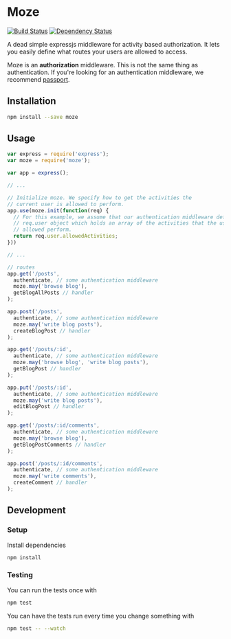 Moze
====

[![Build Status](https://travis-ci.org/pmctire/moze.svg?branch=master)](https://travis-ci.org/pmctire/moze)
[![Dependency Status](https://gemnasium.com/badges/github.com/pmctire/moze.svg)](https://gemnasium.com/github.com/pmctire/moze)

A dead simple expressjs middleware for activity based authorization. It lets you
easily define what routes your users are allowed to access.

Moze is an __authorization__ middleware. This is not the same thing as
authentication. If you're looking for an authentication middleware, we recommend
[passport](http://passportjs.org/).

Installation
------------

```sh
npm install --save moze
```

Usage
-----

```js
var express = require('express');
var moze = require('moze');

var app = express();

// ...

// Initialize moze. We specify how to get the activities the
// current user is allowed to perform.
app.use(moze.init(function(req) {
  // For this example, we assume that our authentication middleware defines the
  // req.user object which holds an array of the activities that the user is
  // allowed perform.
  return req.user.allowedActivities;
}))

// ...

// routes
app.get('/posts',
  authenticate, // some authentication middleware
  moze.may('browse blog'),
  getBlogAllPosts // handler
);

app.post('/posts',
  authenticate, // some authentication middleware
  moze.may('write blog posts'),
  createBlogPost // handler
);

app.get('/posts/:id',
  authenticate, // some authentication middleware
  moze.may('browse blog', 'write blog posts'),
  getBlogPost // handler
);

app.put('/posts/:id',
  authenticate, // some authentication middleware
  moze.may('write blog posts'),
  editBlogPost // handler
);

app.get('/posts/:id/comments',
  authenticate, // some authentication middleware
  moze.may('browse blog'),
  getBlogPostComments // handler
);

app.post('/posts/:id/comments',
  authenticate, // some authentication middleware
  moze.may('write comments'),
  createComment // handler
);
```

Development
-----------

### Setup

Install dependencies

```sh
npm install
```

### Testing

You can run the tests once with

```sh
npm test
```

You can have the tests run every time you change something with

```sh
npm test -- --watch
```
